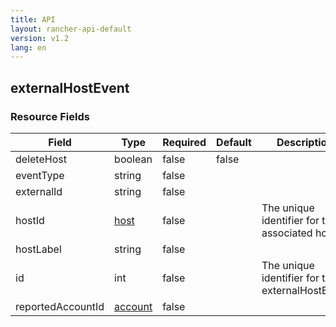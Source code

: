 ```yaml
---
title: API
layout: rancher-api-default
version: v1.2
lang: en
---
```


## externalHostEvent





### Resource Fields

Field | Type | Required | Default | Description
---|---|---|---|---
deleteHost | boolean | false | false | 
eventType | string | false |  | 
externalId | string | false |  | 
hostId | [host]({{site.baseurl}}/rancher/{{page.version}}/{{page.lang}}/api/api-resources/host/) | false |  | The unique identifier for the associated host
hostLabel | string | false |  | 
id | int | false |  | The unique identifier for the externalHostEvent
reportedAccountId | [account]({{site.baseurl}}/rancher/{{page.version}}/{{page.lang}}/api/api-resources/account/) | false |  | 

